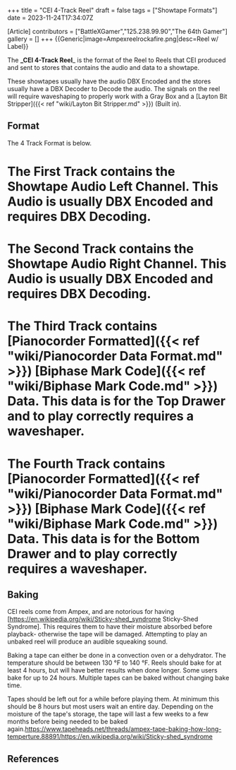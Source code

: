 +++
title = "CEI 4-Track Reel"
draft = false
tags = ["Showtape Formats"]
date = 2023-11-24T17:34:07Z

[Article]
contributors = ["BattleXGamer","125.238.99.90","The 64th Gamer"]
gallery = []
+++
{{Generic|image=Ampexreelrockafire.png|desc=Reel w/ Label}}

The **_CEI 4-Track Reel**_ is the format of the Reel to Reels that CEI produced and sent to stores that contains the audio and data to a showtape.

These showtapes usually have the audio DBX Encoded and the stores usually have a DBX Decoder to Decode the audio. The signals on the reel will require waveshaping to properly work with a Gray Box and a [Layton Bit Stripper]({{< ref "wiki/Layton Bit Stripper.md" >}}) (Built in).

## Format ##
The 4 Track Format is below.

# The First Track contains the Showtape Audio Left Channel. This Audio is usually DBX Encoded and requires DBX Decoding.
# The Second Track contains the Showtape Audio Right Channel. This Audio is usually DBX Encoded and requires DBX Decoding.
# The Third Track contains [Pianocorder Formatted]({{< ref "wiki/Pianocorder Data Format.md" >}}) [Biphase Mark Code]({{< ref "wiki/Biphase Mark Code.md" >}}) Data. This data is for the Top Drawer and to play correctly requires a waveshaper.
# The Fourth Track contains [Pianocorder Formatted]({{< ref "wiki/Pianocorder Data Format.md" >}}) [Biphase Mark Code]({{< ref "wiki/Biphase Mark Code.md" >}}) Data. This data is for the Bottom Drawer and to play correctly requires a waveshaper.

## Baking ##
CEI reels come from Ampex, and are notorious for having [https://en.wikipedia.org/wiki/Sticky-shed_syndrome Sticky-Shed Syndrome]. This requires them to have their moisture absorbed before playback- otherwise the tape will be damaged. Attempting to play an unbaked reel will produce an audible squeaking sound.

Baking a tape can either be done in a convection oven or a dehydrator. The temperature should be between 130 °F to 140 °F. Reels should bake for at least 4 hours, but will have better results when done longer. Some users bake for up to 24 hours. Multiple tapes can be baked without changing bake time.

Tapes should be left out for a while before playing them. At minimum this should be 8 hours but most users wait an entire day. Depending on the moisture of the tape's storage, the tape will last a few weeks to a few months before being needed to be baked again.<ref>https://www.tapeheads.net/threads/ampex-tape-baking-how-long-temperture.88891/</ref><ref>https://en.wikipedia.org/wiki/Sticky-shed_syndrome</ref>

## References ##